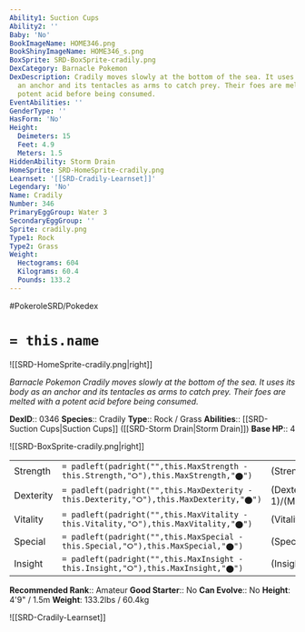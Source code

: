```yaml
---
Ability1: Suction Cups
Ability2: ''
Baby: 'No'
BookImageName: HOME346.png
BookShinyImageName: HOME346_s.png
BoxSprite: SRD-BoxSprite-cradily.png
DexCategory: Barnacle Pokemon
DexDescription: Cradily moves slowly at the bottom of the sea. It uses its body as
  an anchor and its tentacles as arms to catch prey. Their foes are melted with a
  potent acid before being consumed.
EventAbilities: ''
GenderType: ''
HasForm: 'No'
Height:
  Deimeters: 15
  Feet: 4.9
  Meters: 1.5
HiddenAbility: Storm Drain
HomeSprite: SRD-HomeSprite-cradily.png
Learnset: '[[SRD-Cradily-Learnset]]'
Legendary: 'No'
Name: Cradily
Number: 346
PrimaryEggGroup: Water 3
SecondaryEggGroup: ''
Sprite: cradily.png
Type1: Rock
Type2: Grass
Weight:
  Hectograms: 604
  Kilograms: 60.4
  Pounds: 133.2
---
```


#PokeroleSRD/Pokedex

# `= this.name`

![[SRD-HomeSprite-cradily.png|right]]

*Barnacle Pokemon*
*Cradily moves slowly at the bottom of the sea. It uses its body as an anchor and its tentacles as arms to catch prey. Their foes are melted with a potent acid before being consumed.*

**DexID**:: 0346
**Species**:: Cradily
**Type**:: Rock / Grass
**Abilities**:: [[SRD-Suction Cups|Suction Cups]] ([[SRD-Storm Drain|Storm Drain]])
**Base HP**:: 4

![[SRD-BoxSprite-cradily.png|right]]

|           |                                                                                        |                                          |
| --------- | -------------------------------------------------------------------------------------- | ---------------------------------------- |
| Strength  | `= padleft(padright("",this.MaxStrength - this.Strength,"⭘"),this.MaxStrength,"⬤")`    | (Strength::2)/(MaxStrength::5)   |
| Dexterity | `= padleft(padright("",this.MaxDexterity - this.Dexterity,"⭘"),this.MaxDexterity,"⬤")` | (Dexterity:: 1)/(MaxDexterity::3) |
| Vitality  | `= padleft(padright("",this.MaxVitality - this.Vitality,"⭘"),this.MaxVitality,"⬤")`    | (Vitality::3)/(MaxVitality::6)   |
| Special   | `= padleft(padright("",this.MaxSpecial - this.Special,"⭘"),this.MaxSpecial,"⬤")`       | (Special::2)/(MaxSpecial::5)     |
| Insight   | `= padleft(padright("",this.MaxInsight - this.Insight,"⭘"),this.MaxInsight,"⬤")`       | (Insight::3)/(MaxInsight::6)     |

**Recommended Rank**:: Amateur
**Good Starter**:: No
**Can Evolve**:: No
**Height**: 4'9" / 1.5m
**Weight**: 133.2lbs / 60.4kg

![[SRD-Cradily-Learnset]]